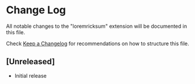 # Change Log

All notable changes to the "loremricksum" extension will be documented in this file.

Check [Keep a Changelog](http://keepachangelog.com/) for recommendations on how to structure this file.

## [Unreleased]

- Initial release